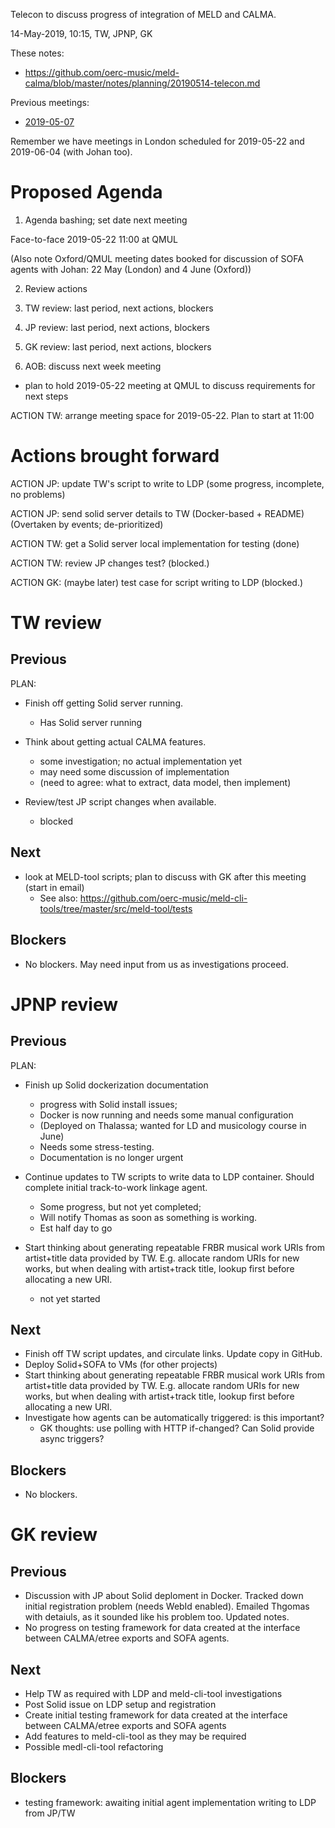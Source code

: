 Telecon to discuss progress of integration of MELD and CALMA.

14-May-2019, 10:15, TW, JPNP, GK

These notes:
- https://github.com/oerc-music/meld-calma/blob/master/notes/planning/20190514-telecon.md

Previous meetings:
- [2019-05-07](https://github.com/oerc-music/meld-calma/blob/master/notes/planning/20190507-telecon.md)

Remember we have meetings in London scheduled for 2019-05-22 and 2019-06-04 (with Johan too).


# Proposed Agenda

1. Agenda bashing; set date next meeting

Face-to-face 2019-05-22 11:00 at QMUL

(Also note Oxford/QMUL meeting dates booked for discussion of SOFA agents with Johan:
22 May (London) and 4 June (Oxford))

2. Review actions

3. TW review: last period, next actions, blockers

4. JP review: last period, next actions, blockers

5. GK review: last period, next actions, blockers

6. AOB: discuss next week meeting

- plan to hold 2019-05-22 meeting at QMUL to discuss requirements for next steps

ACTION TW: arrange meeting space for 2019-05-22.  Plan to start at 11:00


# Actions brought forward

ACTION JP: update TW's script to write to LDP (some progress, incomplete, no problems)

ACTION JP: send solid server details to TW (Docker-based + README) (Overtaken by events; de-prioritized)

ACTION TW: get a Solid server local implementation for testing (done)

ACTION TW: review JP changes test? (blocked.)

ACTION GK: (maybe later) test case for script writing to LDP (blocked.)


# TW review

## Previous

PLAN:

- Finish off getting Solid server running.
    - Has Solid server running

- Think about getting actual CALMA features.
    - some investigation; no actual implementation yet
    - may need some discussion of implementation
    - (need to agree: what to extract, data model, then implement)

- Review/test JP script changes when available.
    - blocked

## Next

- look at MELD-tool scripts;  plan to discuss with GK after this meeting (start in email)
    - See also: https://github.com/oerc-music/meld-cli-tools/tree/master/src/meld-tool/tests

## Blockers

- No blockers.  May need input from us as investigations proceed.


# JPNP review

## Previous

PLAN:

- Finish up Solid dockerization documentation
    - progress with Solid install issues; 
    - Docker is now running and needs some manual configuration
    - (Deployed on Thalassa; wanted for LD and musicology course in June)
    - Needs some stress-testing.
    - Documentation is no longer urgent

- Continue updates to TW scripts to write data to LDP container.  Should complete initial track-to-work linkage agent.
    - Some progress, but not yet completed;
    - Will notify Thomas as soon as something is working.
    - Est half day to go

- Start thinking about generating repeatable FRBR musical work URIs from artist+title data provided by TW.  E.g. allocate random URIs for new works, but when dealing with artist+track title, lookup first before allocating a new URI.
    - not yet started

## Next

- Finish off TW script updates, and circulate links.  Update copy in GitHub.
- Deploy Solid+SOFA to VMs (for other projects)
- Start thinking about generating repeatable FRBR musical work URIs from artist+title data provided by TW.  E.g. allocate random URIs for new works, but when dealing with artist+track title, lookup first before allocating a new URI.
- Investigate how agents can be automatically triggered:  is this important?
    - GK thoughts: use polling with HTTP if-changed?  Can Solid provide async triggers?

## Blockers

- No blockers.


# GK review

## Previous

- Discussion with JP about Solid deploment in Docker.  Tracked down initial registration problem (needs WebId enabled).  Emailed Thgomas with detaiuls, as it sounded like his problem too.  Updated notes.
- No progress on testing framework for data created at the interface between CALMA/etree exports and SOFA agents.

## Next

- Help TW as required with LDP and meld-cli-tool investigations
- Post Solid issue on LDP setup and registration
- Create initial testing framework for data created at the interface between CALMA/etree exports and SOFA agents
- Add features to meld-cli-tool as they may be required
- Possible medl-cli-tool refactoring

## Blockers

- testing framework: awaiting initial agent implementation writing to LDP from JP/TW

